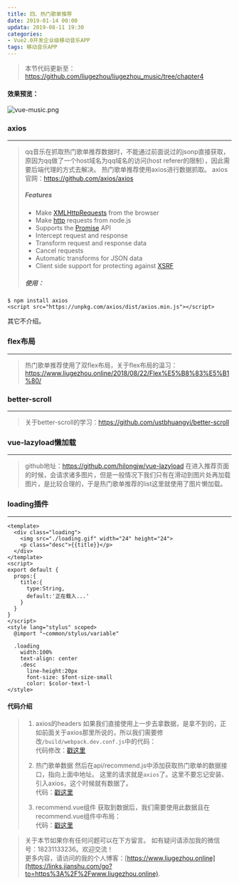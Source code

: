```yaml
---
title: 四、热门歌单推荐
date: 2019-01-14 00:00
updata: 2019-08-11 19:30
categories:
- Vue2.0开发企业级移动音乐APP
tags: 移动音乐APP
---
```

> 本节代码更新至：https://github.com/liugezhou/liugezhou_music/tree/chapter4
> 
#### 效果预览：
![vue-music.png](http://img.liugezhou.online/Vue2-04.png)

### axios
---
> qq音乐在抓取热门歌单推荐数据时，不能通过前面说过的jsonp直接获取，原因为qq做了一个host域名为qq域名的访问(host referer的限制），因此需要后端代理的方式去解决。
> 热门歌单推荐使用axios进行数据抓取。
>axios官网：https://github.com/axios/axios
>##### Features
>*   Make [XMLHttpRequests](https://developer.mozilla.org/en-US/docs/Web/API/XMLHttpRequest) from the browser
>*   Make [http](http://nodejs.org/api/http.html) requests from node.js
>*   Supports the [Promise](https://developer.mozilla.org/en-US/docs/Web/JavaScript/Reference/Global_Objects/Promise) API
>*   Intercept request and response
>*   Transform request and response data
>*   Cancel requests
>*   Automatic transforms for JSON data
>*   Client side support for protecting against [XSRF](http://en.wikipedia.org/wiki/Cross-site_request_forgery)
>
>##### 使用：
```
$ npm install axios
<script src="https://unpkg.com/axios/dist/axios.min.js"></script>
```
其它不介绍。
### flex布局
---
> 热门歌单推荐使用了双flex布局，关于flex布局的温习：https://www.liugezhou.online/2018/08/22/Flex%E5%B8%83%E5%B1%80/
> 
### better-scroll
---
> 关于better-scroll的学习：https://github.com/ustbhuangyi/better-scroll
> 
### vue-lazyload懒加载
---
> github地址：https://github.com/hilongjw/vue-lazyload
> 在进入推荐页面的时候，会请求诸多图片，但是一般情况下我们只有在滑动到图片处再加载图片，是比较合理的，于是热门歌单推荐的list这里就使用了图片懒加载。
### loading插件
---
```
<template>
  <div class="loading">
    <img src="./loading.gif" width="24" height="24">
    <p class="desc">{{title}}</p>
  </div>
</template>
<script>
export default {
  props:{
    title:{
      type:String,
      default:'正在载入...'
    }
  }
}
</script>
<style lang="stylus" scoped>
  @import "~common/stylus/variable"

  .loading
    width:100%
    text-align: center
    .desc
      line-height:20px
      font-size: $font-size-small
      color: $color-text-l
</style>
```


#### 代码介绍
>1. axios的headers
>如果我们直接使用上一步去拿数据，是拿不到的，正如前面关于axios那里所说的，所以我们需要修改`/build/webpack.dev.conf.js`中的代码：  
> 代码修改：[戳这里](https://github.com/liugezhou/liugezhou_music/blob/chapter4/build/webpack.dev.conf.js)  
>2. 热门歌单数据
> 然后在api/recommend.js中添加获取热门歌单的数据接口，指向上面中地址。
> 这里的请求就是`axios`了。这里不要忘记安装、引入axios，这个时候就有数据了。  
> 代码：[戳这里](https://github.com/liugezhou/liugezhou_music/blob/chapter4/src/api/recommend.js)
>
>3. recommend.vue组件
> 获取到数据后，我们需要使用此数据且在recommend.vue组件中布局：  
> 代码：[戳这里](https://github.com/liugezhou/liugezhou_music/blob/chapter4/src/components/recommend/recommend.vue)


>关于本节如果你有任何问题可以在下方留言。
>如有疑问请添加我的微信号：18231133236。欢迎交流！  
>更多内容，请访问的我的个人博客：[https://www.liugezhou.online](https://links.jianshu.com/go?to=https%3A%2F%2Fwww.liugezhou.online).
